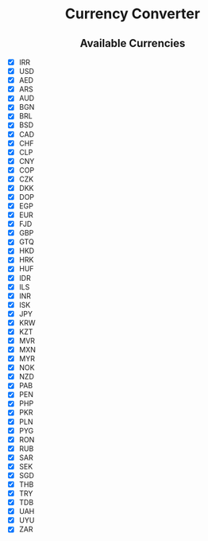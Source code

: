<h1 align="center">Currency Converter</h1>
<h2 align="center">Available Currencies</h2>

- [x] IRR
- [x] USD
- [x] AED
- [x] ARS
- [x] AUD
- [x] BGN
- [x] BRL
- [x] BSD
- [x] CAD
- [x] CHF
- [x] CLP
- [x] CNY
- [x] COP
- [x] CZK
- [x] DKK
- [x] DOP
- [x] EGP
- [x] EUR
- [x] FJD
- [x] GBP
- [x] GTQ
- [x] HKD
- [x] HRK
- [x] HUF
- [x] IDR
- [x] ILS
- [x] INR
- [x] ISK
- [x] JPY
- [x] KRW
- [x] KZT
- [x] MVR
- [x] MXN
- [x] MYR
- [x] NOK
- [x] NZD
- [x] PAB
- [x] PEN
- [x] PHP
- [x] PKR
- [x] PLN
- [x] PYG
- [x] RON
- [x] RUB
- [x] SAR
- [x] SEK
- [x] SGD
- [x] THB
- [x] TRY
- [x] TDB
- [x] UAH
- [x] UYU
- [x] ZAR